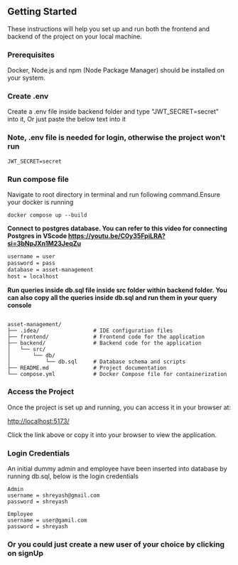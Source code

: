 ## Getting Started
These instructions will help you set up and run both the frontend and backend of the project on your local machine.

### Prerequisites
Docker, Node.js and npm (Node Package Manager) should be installed on your system.

### Create .env
Create a .env file inside backend folder and type "JWT_SECRET=secret" into it, Or just paste the below text into it

### Note, .env file is needed for login, otherwise the project won't run
```
JWT_SECRET=secret
```

### Run compose file
Navigate to root directory in terminal and run following command.Ensure your docker is running

```shell
docker compose up --build
```

**Connect to postgres database. You can refer to this video for connecting Postgres in VScode  https://youtu.be/C0y35FpiLRA?si=3bNpJXn1M23JeqZu**
```sh
username = user
password = pass
database = asset-management
host = localhost
```


**Run queries inside db.sql file inside src folder within backend folder.
You can also copy all the queries inside db.sql and run them in your query console**

```

asset-management/
├── .idea/                 # IDE configuration files
├── frontend/              # Frontend code for the application
├── backend/               # Backend code for the application
│   └── src/
│       └── db/
│           └── db.sql     # Database schema and scripts
├── README.md              # Project documentation
└── compose.yml            # Docker Compose file for containerization

```

### Access the Project

Once the project is set up and running, you can access it in your browser at:

[http://localhost:5173/](http://localhost:5173/)

Click the link above or copy it into your browser to view the application.


### Login Credentials
An initial dummy admin and employee have been inserted into database by running db.sql, below is the login credentials

```
Admin
username = shreyash@gmail.com
password = shreyash

Employee
username = user@gamil.com
password = shreyash
```

### Or you could just create a new user of your choice by clicking on signUp


